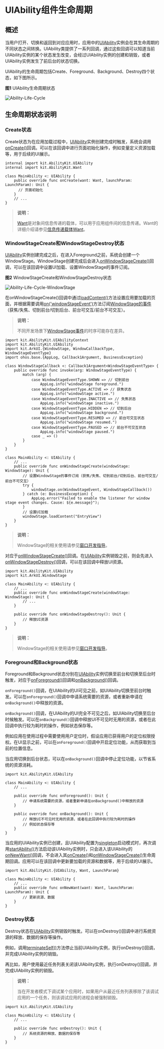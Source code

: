 # UIAbility组件生命周期

## 概述

当用户打开、切换和返回到对应应用时，应用中的[UIAbility](../../../API_Reference/source_zh_cn/apis/AbilityKit/cj-apis-ability.md#class-uiability)实例会在其生命周期的不同状态之间转换。UIAbility类提供了一系列回调，通过这些回调可以知道当前UIAbility实例的某个状态发生改变，会经过UIAbility实例的创建和销毁，或者UIAbility实例发生了前后台的状态切换。

UIAbility的生命周期包括Create、Foreground、Background、Destroy四个状态，如下图所示。

**图1** UIAbility生命周期状态

![Ability-Life-Cycle](figures/Ability-Life-Cycle.png)<!-- ToBeReviewd -->

## 生命周期状态说明

### Create状态

Create状态为在应用加载过程中，[UIAbility](../../../API_Reference/source_zh_cn/apis/AbilityKit/cj-apis-ability.md#class-uiability)实例创建完成时触发，系统会调用[onCreate()](../../../API_Reference/source_zh_cn/apis/AbilityKit/cj-apis-ability.md#func-oncreatewant-launchparam)回调。可以在该回调中进行页面初始化操作，例如变量定义资源加载等，用于后续的UI展示。

```cangjie
internal import kit.AbilityKit.UIAbility
internal import kit.AbilityKit.Want

class MainAbility <: UIAbility {
    public override func onCreate(want: Want, launchParam: LaunchParam): Unit {
      // 页面初始化
    }
    // ...
}
```

> **说明：**
>
> [Want](../../../API_Reference/source_zh_cn/apis/AbilityKit/cj-apis-ability.md#class-want)是对象间信息传递的载体，可以用于应用组件间的信息传递。Want的详细介绍请参见[信息传递载体Want](cj-want-overview.md)。

### WindowStageCreate和WindowStageDestroy状态

[UIAbility](../../../API_Reference/source_zh_cn/apis/AbilityKit/cj-apis-ability.md#class-uiability)实例创建完成之后，在进入Foreground之前，系统会创建一个WindowStage。WindowStage创建完成后会进入[onWindowStageCreate()](../../../API_Reference/source_zh_cn/apis/AbilityKit/cj-apis-ability.md#func-onwindowstagecreatewindowstage)回调，可以在该回调中设置UI加载、设置WindowStage的事件订阅。

**图2** WindowStageCreate和WindowStageDestroy状态

![Ability-Life-Cycle-WindowStage](figures/Ability-Life-Cycle-WindowStage.png)<!-- ToBeReviewd -->

在onWindowStageCreate()回调中通过[loadContent()](../../../API_Reference/source_zh_cn/arkui-cj/cj-apis-window.md#class-windowstage)方法设置应用要加载的页面，并根据需要调用[on('windowStageEvent')](../../../API_Reference/source_zh_cn/arkui-cj/cj-apis-window.md#func-onwindowcallbacktype-callback1argumentwindowstageeventtype)方法订阅[WindowStage的事件](../../../API_Reference/source_zh_cn/arkui-cj/cj-apis-window.md#enum-windowstageeventtype)（获焦/失焦、切到前台/切到后台、前台可交互/前台不可交互）。

> **说明：**
>
> 不同开发场景下[WindowStage事件](../../../API_Reference/source_zh_cn/arkui-cj/cj-apis-window.md#enum-windowstageeventtype)的时序可能存在差异。

<!-- compile -->

```cangjie
import kit.AbilityKit.UIAbilityContext
import kit.AbilityKit.UIAbility
import kit.ArkUI.{WindowStage, WindowCallbackType, WindowStageEventType}
import ohos.base.{AppLog, Callback1Argument, BusinessException}

class WindowStageCallback <: Callback1Argument<WindowStageEventType> {
    public override func invoke(arg: WindowStageEventType) {
        match (arg) {
            case WindowStageEventType.SHOWN => // 切到前台
                AppLog.info("windowStage foreground.")
            case WindowStageEventType.ACTIVE => // 获焦状态
                AppLog.info("windowStage active.")
            case WindowStageEventType.INACTIVE => // 失焦状态
                AppLog.info("windowStage inactive.")
            case WindowStageEventType.HIDDEN => // 切到后台
                AppLog.info("windowStage background.")
            case WindowStageEventType.RESUMED => // 前台可交互状态
                AppLog.info("windowStage resumed.")
            case WindowStageEventType.PAUSED => // 前台不可交互状态
                AppLog.info("windowStage paused.")
            case _ => ()
        }
    }
}

class MainAbility <: UIAbility {
    // ...
    public override func onWindowStageCreate(windowStage: WindowStage): Unit {
        // 设置WindowStage的事件订阅（获焦/失焦、切到前台/切到后台、前台可交互/前台不可交互）
        try {
            windowStage.on(WindowStageEvent, WindowStageCallback())
        } catch (e: BusinessException) {
            AppLog.error("Failed to enable the listener for window stage event changes. Cause: ${e.message}");
        }
        // 设置UI加载
        windowStage.loadContent("EntryView")
    }
}
```

> **说明：**
>
> WindowStage的相关使用请参见[窗口开发指导](../../../API_Reference/source_zh_cn/arkui-cj/cj-apis-window.md)。

对应于[onWindowStageCreate()](../../../API_Reference/source_zh_cn/apis/AbilityKit/cj-apis-ability.md#func-onwindowstagecreatewindowstage)回调。在[UIAbility](../../../API_Reference/source_zh_cn/apis/AbilityKit/cj-apis-ability.md#class-uiability)实例销毁之前，则会先进入[onWindowStageDestroy()](../../../API_Reference/source_zh_cn/apis/AbilityKit/cj-apis-ability.md#let-onwindowstagedestroy)回调，可以在该回调中释放UI资源。

<!-- compile -->

```cangjie
import kit.AbilityKit.UIAbility
import kit.ArkUI.WindowStage

class MainAbility <: UIAbility {
    // ...
    public override func onWindowStageCreate(windowStage: WindowStage): Unit {
        // ...
    }

    public override func onWindowStageDestroy(): Unit {
        // 释放UI资源
    }
}
```

> **说明：**
>
> WindowStage的相关使用请参见[窗口开发指导](../../../API_Reference/source_zh_cn/arkui-cj/cj-apis-window.md)。

### Foreground和Background状态

Foreground和Background状态分别在[UIAbility](../../../API_Reference/source_zh_cn/apis/AbilityKit/cj-apis-ability.md#class-uiability)实例切换至前台和切换至后台时触发，对应于[onForeground()](../../../API_Reference/source_zh_cn/apis/AbilityKit/cj-apis-ability.md#func-onforeground)回调和[onBackground()](../../../API_Reference/source_zh_cn/apis/AbilityKit/cj-apis-ability.md#func-onbackground)回调。

`onForeground()`回调，在UIAbility的UI可见之前，如UIAbility切换至前台时触发。可以在`onForeground()`回调中申请系统需要的资源，或者重新申请在`onBackground()`中释放的资源。

`onBackground()`回调，在UIAbility的UI完全不可见之后，如UIAbility切换至后台时候触发。可以在`onBackground()`回调中释放UI不可见时无用的资源，或者在此回调中执行较为耗时的操作，例如状态保存等。

例如应用在使用过程中需要使用用户定位时，假设应用已获得用户的定位权限授权。在UI显示之前，可以在`onForeground()`回调中开启定位功能，从而获取到当前的位置信息。

当应用切换到后台状态，可以在`onBackground()`回调中停止定位功能，以节省系统的资源消耗。

<!-- compile -->

```cangjie
import kit.AbilityKit.UIAbility

class MainAbility <: UIAbility {
    // ...

    public override func onForeground(): Unit {
        // 申请系统需要的资源，或者重新申请在onBackground()中释放的资源
    }

    public override func onBackground(): Unit {
        // 释放UI不可见时无用的资源，或者在此回调中执行较为耗时的操作
        // 例如状态保存等
    }
}
```

当应用的UIAbility实例已创建，且UIAbility配置为[singleton](cj-uiability-launch-type.md#singleton启动模式)启动模式时，再次调用[startAbility()](../../../API_Reference/source_zh_cn/apis/AbilityKit/cj-apis-ability.md#func-startabilitywant)方法启动该UIAbility实例时，只会进入该UIAbility的[onNewWant()](../../../API_Reference/source_zh_cn/apis/AbilityKit/cj-apis-ability.md#func-onnewwantwant-launchparam)回调，不会进入其[onCreate()](../../../API_Reference/source_zh_cn/apis/AbilityKit/cj-apis-ability.md#func-oncreatewant-launchparam)和[onWindowStageCreate()](../../../API_Reference/source_zh_cn/apis/AbilityKit/cj-apis-ability.md#func-onwindowstagecreatewindowstage)生命周期回调。应用可以在该回调中更新要加载的资源和数据等，用于后续的UI展示。

<!-- compile -->

```cangjie
import kit.AbilityKit.{UIAbility, Want, LaunchParam}

class MainAbility <: UIAbility {
    // ...
    public override func onNewWant(want: Want, launchParam: LaunchParam): Unit {
        // 更新资源、数据
    }
}
```

### Destroy状态

Destroy状态在[UIAbility](../../../API_Reference/source_zh_cn/apis/AbilityKit/cj-apis-ability.md#class-uiability)实例销毁时触发。可以在onDestroy()回调中进行系统资源的释放、数据的保存等操作。

例如，调用[terminateSelf()](../../../API_Reference/source_zh_cn/apis/AbilityKit/cj-apis-ability.md#func-terminateself)方法停止当前UIAbility实例，执行onDestroy()回调，并完成UIAbility实例的销毁。

<!--RP1-->
再比如，用户使用最近任务列表关闭该UIAbility实例，执行onDestroy()回调，并完成UIAbility实例的销毁。

> **说明：**
>
> 当在开发者模式下调试某个应用时，如果用户从最近任务列表移除了该调试应用的一个任务，则该调试应用的进程会被强制销毁。

<!--RP1End-->

<!-- compile -->

```cangjie
import kit.AbilityKit.UIAbility

class MainAbility <: UIAbility {
    // ...

    public override func onDestroy(): Unit {
        // 系统资源的释放、数据的保存等
    }
}
```
